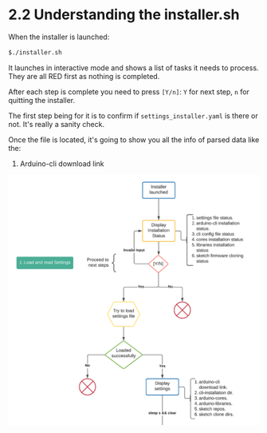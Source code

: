 # 2.2 Understanding the installer.sh

When the installer is launched:

```bash
$./installer.sh
```

It launches in interactive mode and shows a list of tasks it needs to process. They are all RED first as nothing is completed.

After each step is complete you need to press `[Y/n]`: `Y` for next step, `n` for quitting the installer.

The first step being for it is to confirm if `settings_installer.yaml` is there or not. It's really a sanity check.

Once the file is located, it's going to show you all the info of parsed data like the:

1. Arduino-cli download link

![Mechanism for locating settings file, then loading the custom parameters ](../../.gitbook/assets/step-1%20%281%29%20%281%29.png)

